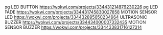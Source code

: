 pg LED BUTTON
https://wokwi.com/projects/334431214876230226
pg LED FADE
https://wokwi.com/projects/334431745830027858
MOTION SENSOR LED
https://wokwi.com/projects/334432895650234964
ULTRASONIC BUZZER
https://wokwi.com/projects/334434000007332435
MOTION SENSOR BUZZER
https://wokwi.com/projects/334433831716127314
